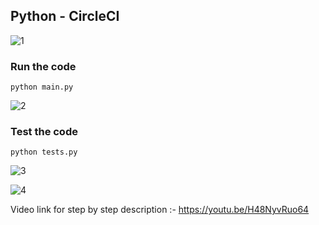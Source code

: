 ## Python - CircleCI

![1](https://user-images.githubusercontent.com/104639044/236661239-7ee98ee6-da51-43a1-8db5-8dfc33c4fd72.png)

### Run the code
```
python main.py
```

![2](https://user-images.githubusercontent.com/104639044/236661259-8c8a7f39-5fab-4683-a498-5737e8e40669.png)

### Test the code
```
python tests.py
```

![3](https://user-images.githubusercontent.com/104639044/236661286-195f04ba-0787-4d42-82af-14be3f0b28d4.png)

![4](https://user-images.githubusercontent.com/104639044/236661300-5e978cd8-0ed6-4ba7-ade6-3808ad3a841d.png)

Video link for step by step description :- https://youtu.be/H48NyvRuo64
